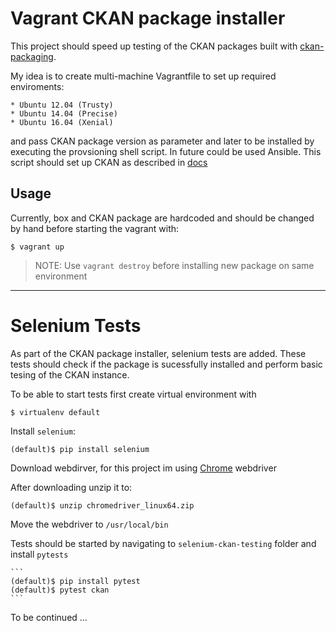 # Vagrant CKAN package installer

This project should speed up testing of the CKAN packages built with
[ckan-packaging](https://github.com/ckan/ckan-packaging).

My idea is to create multi-machine Vagrantfile to set up required enviroments:

    * Ubuntu 12.04 (Trusty)
    * Ubuntu 14.04 (Precise)
    * Ubuntu 16.04 (Xenial)

and pass CKAN package version as parameter and later to be installed by executing
the  provsioning shell script. In future could be used Ansible.
This script should set up CKAN as described in [docs](http://docs.ckan.org/en/latest/maintaining/installing/install-from-package.html)


## Usage

  Currently, box and CKAN package are hardcoded and should be changed by hand before starting the vagrant with:

  ```
  $ vagrant up
  ```

>NOTE: Use `vagrant destroy` before installing new package on same environment
***

# Selenium Tests

As part of the CKAN package installer, selenium tests are added. These tests should
check if the package is sucessfully installed and perform basic tesing of the CKAN instance.

To be able to start tests first create virtual environment with

   ```
   $ virtualenv default
   ```
Install `selenium`:
   ```
   (default)$ pip install selenium
   ```

Download webdirver, for this project im using [Chrome](https://sites.google.com/a/chromium.org/chromedriver/downloads) webdriver


After downloading unzip it to:

  ```
  (default)$ unzip chromedriver_linux64.zip
  ```
Move the webdriver to `/usr/local/bin`

Tests should be started by navigating to `selenium-ckan-testing` folder and install `pytests`

    ```
    (default)$ pip install pytest
    (default)$ pytest ckan
    ```

To be continued ...
